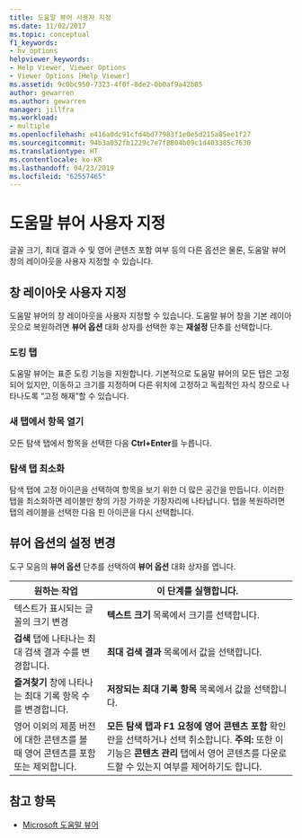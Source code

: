 ```yaml
---
title: 도움말 뷰어 사용자 지정
ms.date: 11/02/2017
ms.topic: conceptual
f1_keywords:
- hv_options
helpviewer_keywords:
- Help Viewer, Viewer Options
- Viewer Options [Help Viewer]
ms.assetid: 9c0bc950-7323-4f0f-8de2-0b0af9a42b85
author: gewarren
ms.author: gewarren
manager: jillfra
ms.workload:
- multiple
ms.openlocfilehash: e416a0dc91cfd4bd77983f1e0e5d215a85ee1f27
ms.sourcegitcommit: 94b3a052fb1229c7e7f8804b09c1d403385c7630
ms.translationtype: HT
ms.contentlocale: ko-KR
ms.lasthandoff: 04/23/2019
ms.locfileid: "62557465"
---
```

# <a name="customize-the-help-viewer"></a>도움말 뷰어 사용자 지정
글꼴 크기, 최대 결과 수 및 영어 콘텐츠 포함 여부 등의 다른 옵션은 물론, 도움말 뷰어 창의 레이아웃을 사용자 지정할 수 있습니다.

## <a name="customizing-window-layout"></a>창 레이아웃 사용자 지정
도움말 뷰어의 창 레이아웃을 사용자 지정할 수 있습니다. 도움말 뷰어 창을 기본 레이아웃으로 복원하려면 **뷰어 옵션** 대화 상자를 선택한 후는 **재설정** 단추를 선택합니다.

### <a name="docking-tabs"></a>도킹 탭
도움말 뷰어는 표준 도킹 기능을 지원합니다. 기본적으로 도움말 뷰어의 모든 탭은 고정되어 있지만, 이동하고 크기를 지정하며 다른 위치에 고정하고 독립적인 자식 창으로 나타나도록 “고정 해재”할 수 있습니다.

### <a name="opening-a-topic-in-a-new-tab"></a>새 탭에서 항목 열기
모든 탐색 탭에서 항목을 선택한 다음 **Ctrl+Enter**를 누릅니다.

### <a name="minimize-a-navigation-tab"></a>탐색 탭 최소화
탐색 탭에 고정 아이콘을 선택하여 항목을 보기 위한 더 많은 공간을 만듭니다. 이러한 탭을 최소화하면 레이블만 창의 가장 가까운 가장자리에 나타납니다. 탭을 복원하려면 탭의 레이블을 선택한 다음 핀 아이콘을 다시 선택합니다.

## <a name="changing-settings-in-viewer-options"></a>뷰어 옵션의 설정 변경
도구 모음의 **뷰어 옵션** 단추를 선택하여 **뷰어 옵션** 대화 상자를 엽니다.

|원하는 작업|이 단계를 실행합니다.|
| - | - |
|텍스트가 표시되는 글꼴의 크기 변경|**텍스트 크기** 목록에서 크기를 선택합니다.|
|**검색** 탭에 나타나는 최대 검색 결과 수를 변경합니다.|**최대 검색 결과** 목록에서 값을 선택합니다.|
|**즐겨찾기** 창에 나타나는 최대 기록 항목 수를 변경합니다.|**저장되는 최대 기록 항목** 목록에서 값을 선택합니다.|
|영어 이외의 제품 버전에 대한 콘텐츠를 볼 때 영어 콘텐츠를 포함 또는 제외합니다.|**모든 탐색 탭과 F1 요청에 영어 콘텐츠 포함** 확인란을 선택하거나 선택 취소합니다. **주의:**  또한 이 기능은 **콘텐츠 관리** 탭에서 영어 콘텐츠를 다운로드할 수 있는지 여부를 제어하기도 합니다.|

## <a name="see-also"></a>참고 항목

- [Microsoft 도움말 뷰어](../help-viewer/overview.md)